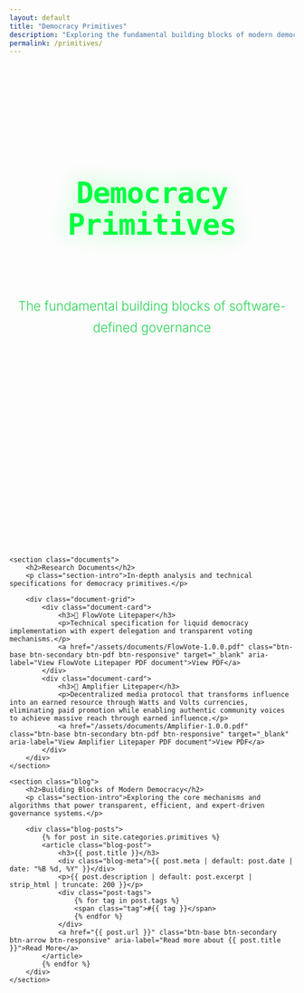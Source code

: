 ```yaml
---
layout: default
title: "Democracy Primitives"
description: "Exploring the fundamental building blocks of modern democratic systems"
permalink: /primitives/
---
```


<main class="container">
    <section class="hero">
        <h1>Democracy Primitives</h1>
        <p>The fundamental building blocks of software-defined governance</p>
    </section>

    <section class="documents">
        <h2>Research Documents</h2>
        <p class="section-intro">In-depth analysis and technical specifications for democracy primitives.</p>

        <div class="document-grid">
            <div class="document-card">
                <h3>📄 FlowVote Litepaper</h3>
                <p>Technical specification for liquid democracy implementation with expert delegation and transparent voting mechanisms.</p>
                <a href="/assets/documents/FlowVote-1.0.0.pdf" class="btn-base btn-secondary btn-pdf btn-responsive" target="_blank" aria-label="View FlowVote Litepaper PDF document">View PDF</a>
            </div>
            <div class="document-card">
                <h3>📡 Amplifier Litepaper</h3>
                <p>Decentralized media protocol that transforms influence into an earned resource through Watts and Volts currencies, eliminating paid promotion while enabling authentic community voices to achieve massive reach through earned influence.</p>
                <a href="/assets/documents/Amplifier-1.0.0.pdf" class="btn-base btn-secondary btn-pdf btn-responsive" target="_blank" aria-label="View Amplifier Litepaper PDF document">View PDF</a>
            </div>
        </div>
    </section>

    <section class="blog">
        <h2>Building Blocks of Modern Democracy</h2>
        <p class="section-intro">Exploring the core mechanisms and algorithms that power transparent, efficient, and expert-driven governance systems.</p>

        <div class="blog-posts">
            {% for post in site.categories.primitives %}
            <article class="blog-post">
                <h3>{{ post.title }}</h3>
                <div class="blog-meta">{{ post.meta | default: post.date | date: "%B %d, %Y" }}</div>
                <p>{{ post.description | default: post.excerpt | strip_html | truncate: 200 }}</p>
                <div class="post-tags">
                    {% for tag in post.tags %}
                    <span class="tag">#{{ tag }}</span>
                    {% endfor %}
                </div>
                <a href="{{ post.url }}" class="btn-base btn-secondary btn-arrow btn-responsive" aria-label="Read more about {{ post.title }}">Read More</a>
            </article>
            {% endfor %}
        </div>
    </section>

</main>

<style>
/* Typography and spacing system */
:root {
    --spacing-unit: 2rem;
    --spacing-xs: calc(var(--spacing-unit) * 0.5);
    --spacing-sm: var(--spacing-unit);
    --spacing-md: calc(var(--spacing-unit) * 2);
    --spacing-lg: calc(var(--spacing-unit) * 3);
    --spacing-xl: calc(var(--spacing-unit) * 4);
    --spacing-xxl: calc(var(--spacing-unit) * 6);
    --spacing-xxxl: calc(var(--spacing-unit) * 8);
}

/* Mobile spacing adjustments */
@media (max-width: 768px) {
    :root {
        --spacing-unit: 1.5rem;
        --spacing-sm: 1.2rem;
        --spacing-md: 1.8rem;
        --spacing-lg: 2.4rem;
    }
}

/* Page structure and vertical rhythm */
.hero {
    margin-bottom: var(--spacing-xxxl);
    text-align: center;
    padding: var(--spacing-xl) 0;
}

.hero h1 {
    font-size: 3.2rem;
    line-height: 1.1;
    margin-bottom: var(--spacing-lg);
    color: #00ff41;
    text-shadow: 0 0 40px rgba(0, 255, 65, 0.4);
    font-family: 'Fira Code', monospace;
    font-weight: 700;
    letter-spacing: -0.02em;
}

.hero p {
    font-size: 1.4rem;
    color: #00cc33;
    max-width: 700px;
    margin: 0 auto;
    line-height: 1.7;
    opacity: 0.85;
    font-weight: 300;
}

/* Section spacing and typography */
section {
    margin-bottom: var(--spacing-xxxl);
    padding: 0 var(--spacing-sm);
}

section h2 {
    font-size: 2.4rem;
    color: #00ff41;
    font-weight: 600;
    font-family: 'Fira Code', monospace;
    text-shadow: 0 0 25px rgba(0, 255, 65, 0.3);
    margin-bottom: var(--spacing-xl);
    text-align: left;
    line-height: 1.2;
    letter-spacing: -0.01em;
    position: relative;
    padding-left: var(--spacing-md);
}

section h2::before {
    content: '';
    position: absolute;
    left: 0;
    top: 50%;
    transform: translateY(-50%);
    width: 4px;
    height: 60%;
    background: linear-gradient(to bottom, #00ff41, rgba(0, 255, 65, 0.3));
    border-radius: 2px;
}

.section-intro {
    font-size: 1.1rem;
    color: #00cc33;
    margin-bottom: var(--spacing-xl);
    max-width: 800px;
    line-height: 1.8;
    opacity: 0.8;
    font-family: 'Fira Code', monospace;
    font-weight: 300;
    margin-left: var(--spacing-md);
}

/* Grid system with generous spacing */
.document-grid,
.blog-posts {
    display: grid;
    grid-template-columns: repeat(auto-fit, minmax(400px, 1fr));
    gap: var(--spacing-xl);
    margin-top: var(--spacing-xl);
    padding: 0 var(--spacing-md);
}

/* Card components - minimal and spacious */
.document-card,
.blog-post {
    background: transparent;
    padding: var(--spacing-lg) 0;
    transition: all 0.4s ease;
    position: relative;
    display: flex;
    flex-direction: column;
    border-left: 1px solid rgba(0, 255, 65, 0.1);
    padding-left: var(--spacing-lg);
    margin-left: var(--spacing-sm);
}

.document-card:hover,
.blog-post:hover {
    transform: translateX(var(--spacing-xs));
    border-left-color: rgba(0, 255, 65, 0.4);
}

.document-card:hover::before,
.blog-post:hover::before {
    opacity: 1;
    transform: translateX(0);
}

.document-card::before,
.blog-post::before {
    content: '';
    position: absolute;
    left: -1px;
    top: 0;
    bottom: 0;
    width: 3px;
    background: linear-gradient(to bottom, #00ff41, rgba(0, 255, 65, 0.2));
    opacity: 0;
    transform: translateX(-10px);
    transition: all 0.4s ease;
    border-radius: 0 2px 2px 0;
}

/* Card typography with breathing room */
.document-card h3,
.blog-post h3 {
    color: #00ff41;
    font-size: 1.5rem;
    font-weight: 500;
    font-family: 'Fira Code', monospace;
    text-shadow: 0 0 15px rgba(0, 255, 65, 0.2);
    margin-bottom: var(--spacing-md);
    line-height: 1.3;
    letter-spacing: -0.01em;
}

.document-card p,
.blog-post p {
    color: #00cc33;
    line-height: 1.8;
    font-family: 'Fira Code', monospace;
    margin-bottom: var(--spacing-lg);
    flex-grow: 1;
    font-weight: 300;
    opacity: 0.9;
}

/* Blog meta with subtle styling */
.blog-meta {
    font-size: 0.9rem;
    color: rgba(0, 204, 51, 0.6);
    font-family: 'Fira Code', monospace;
    margin-bottom: var(--spacing-md);
    font-style: italic;
    font-weight: 300;
}

.post-tags {
    margin: var(--spacing-md) 0 var(--spacing-lg) 0;
    display: flex;
    flex-wrap: wrap;
    gap: var(--spacing-sm);
}

.tag {
    display: inline-block;
    background: transparent;
    color: rgba(0, 204, 51, 0.7);
    padding: 0.4rem 0;
    font-size: 0.85rem;
    font-family: 'Fira Code', monospace;
    font-weight: 400;
    border: none;
    transition: all 0.3s ease;
    position: relative;
}

.tag::before {
    content: '#';
    opacity: 0.5;
    margin-right: 0.2rem;
}

.tag:hover {
    color: #00cc33;
    transform: translateX(4px);
}

/* Clean button styling to match minimal design */
.document-card .btn-base,
.blog-post .btn-base {
    margin-top: var(--spacing-sm);
    align-self: flex-start;
    
    /* Override heavy button styling */
    background: transparent !important;
    border: none !important;
    box-shadow: none !important;
    backdrop-filter: none !important;
    padding: 0.8rem 0 !important;
    min-height: auto !important;
    min-width: auto !important;
    border-radius: 0 !important;
    
    /* Clean typography */
    font-family: 'Fira Code', monospace !important;
    font-size: 0.95rem !important;
    font-weight: 400 !important;
    color: #00ff41 !important;
    text-shadow: none !important;
    text-decoration: none !important;
    
    /* Subtle underline effect */
    position: relative;
    transition: all 0.3s ease !important;
}

.document-card .btn-base::after,
.blog-post .btn-base::after {
    content: '';
    position: absolute;
    bottom: 0.6rem;
    left: 0;
    width: 0;
    height: 1px;
    background: #00ff41;
    transition: width 0.3s ease;
}

.document-card .btn-base:hover,
.blog-post .btn-base:hover {
    background: transparent !important;
    border: none !important;
    box-shadow: none !important;
    transform: translateX(8px) !important;
    color: #00ff41 !important;
    text-shadow: 0 0 10px rgba(0, 255, 65, 0.4) !important;
}

.document-card .btn-base:hover::after,
.blog-post .btn-base:hover::after {
    width: 100%;
}

/* Icon styling for buttons */
.document-card .btn-base::before,
.blog-post .btn-base::before {
    margin-right: 0.6rem !important;
    font-size: 0.9em !important;
    opacity: 0.8;
    transition: all 0.3s ease !important;
}

.document-card .btn-base:hover::before,
.blog-post .btn-base:hover::before {
    opacity: 1;
    transform: translateX(2px) !important;
}

/* Focus states for accessibility */
.document-card .btn-base:focus,
.blog-post .btn-base:focus {
    outline: 2px solid rgba(0, 255, 65, 0.5) !important;
    outline-offset: 4px !important;
    background: transparent !important;
    box-shadow: none !important;
}

.document-card .btn-base:focus-visible,
.blog-post .btn-base:focus-visible {
    outline: 2px solid #00ff41 !important;
    outline-offset: 4px !important;
    transform: translateX(4px) !important;
}

/* Remove ripple effects and other heavy animations */
.document-card .btn-base::after:not(:hover),
.blog-post .btn-base::after:not(:hover) {
    display: none;
}

/* Ensure clean active state */
.document-card .btn-base:active,
.blog-post .btn-base:active {
    transform: translateX(4px) !important;
    background: transparent !important;
    box-shadow: none !important;
}

/* Responsive design with maintained spaciousness */
@media (max-width: 768px) {
    :root {
        --spacing-unit: 1.5rem;
    }
    
    .hero {
        padding: var(--spacing-lg) 0;
    }
    
    .hero h1 {
        font-size: 2.4rem;
    }
    
    .hero p {
        font-size: 1.2rem;
    }
    
    section {
        padding: 0 var(--spacing-xs);
    }
    
    section h2 {
        font-size: 2rem;
        padding-left: var(--spacing-sm);
    }
    
    .section-intro {
        font-size: 1rem;
        margin-left: var(--spacing-sm);
    }
    
    .document-grid,
    .blog-posts {
        grid-template-columns: 1fr;
        gap: var(--spacing-lg);
        padding: 0 var(--spacing-sm);
    }
    
    .document-card,
    .blog-post {
        padding: var(--spacing-md) 0;
        padding-left: var(--spacing-md);
        margin-left: var(--spacing-xs);
    }
}

@media (max-width: 480px) {
    .hero h1 {
        font-size: 2rem;
    }
    
    section h2 {
        font-size: 1.7rem;
    }
    
    .document-card h3,
    .blog-post h3 {
        font-size: 1.3rem;
    }
    
    .document-grid,
    .blog-posts {
        grid-template-columns: 1fr;
        gap: var(--spacing-md);
    }
}
</style>

